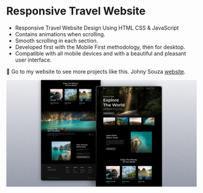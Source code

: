 # Responsive Travel Website

- Responsive Travel Website Design Using HTML CSS & JavaScript
- Contains animations when scrolling.
- Smooth scrolling in each section.
- Developed first with the Mobile First methodology, then for desktop.
- Compatible with all mobile devices and with a beautiful and pleasant user interface.

💙 Go to my website to see more projects like this. Johny Souza  [website](https://jhonysouza100.netlify.app).

![preview img](/preview.png)
